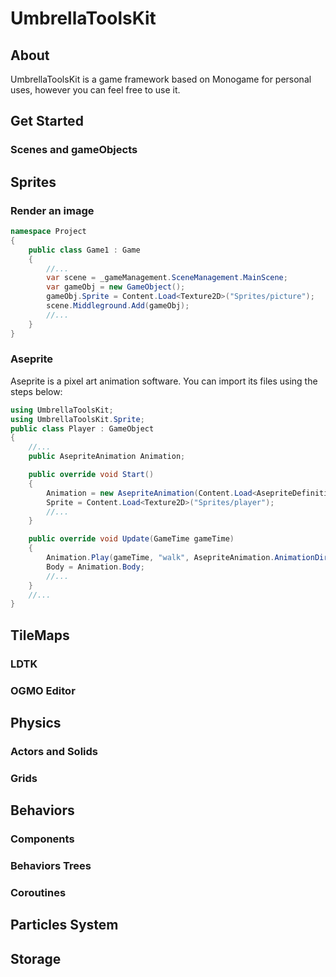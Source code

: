 # UmbrellaToolsKit
## About
UmbrellaToolsKit is a game framework based on Monogame for personal uses, however you can feel free to use it.

## Get Started
### Scenes and gameObjects

## Sprites
### Render an image
```csharp
namespace Project
{
    public class Game1 : Game
    {
        //...
        var scene = _gameManagement.SceneManagement.MainScene;
        var gameObj = new GameObject();
        gameObj.Sprite = Content.Load<Texture2D>("Sprites/picture");
        scene.Middleground.Add(gameObj);
        //...
    }
}
```
### Aseprite
Aseprite is a pixel art animation software. You can import its files using the steps below:

```csharp
using UmbrellaToolsKit;
using UmbrellaToolsKit.Sprite;
public class Player : GameObject
{
    //...
    public AsepriteAnimation Animation;

    public override void Start()
    {
        Animation = new AsepriteAnimation(Content.Load<AsepriteDefinitions>("Sprites/player_animation"));
        Sprite = Content.Load<Texture2D>("Sprites/player");
        //...
    }

    public override void Update(GameTime gameTime)
    {
        Animation.Play(gameTime, "walk", AsepriteAnimation.AnimationDirection.LOOP);
        Body = Animation.Body;
        //...
    }
    //...
}
```

## TileMaps
### LDTK
### OGMO Editor

## Physics
### Actors and Solids
### Grids

## Behaviors
### Components
### Behaviors Trees
### Coroutines

## Particles System

## Storage